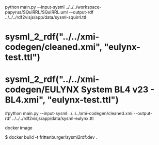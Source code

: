 



python main.py --input-sysml ../../../workspace-papyrus/SQuIRRL/SQuIRRL.uml --output-rdf ../../../rdf2visjs/app/data/sysml-squirrl.ttl 

# sysml_2_rdf("../../xmi-codegen/cleaned.xmi", "eulynx-test.ttl")
# sysml_2_rdf("../../xmi-codegen/EULYNX System BL4 v23 - BL4.xmi", "eulynx-test.ttl")
#python main.py --input-sysml ../../../xmi-codegen/cleaned.xmi --output-rdf ../../../rdf2visjs/app/data/sysml-eulynx.ttl


docker image

$ docker build -t frittenburger/sysml2rdf:dev .